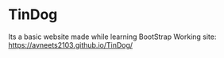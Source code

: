 # TinDog
Its a basic website made while learning BootStrap
Working site:
https://avneets2103.github.io/TinDog/
